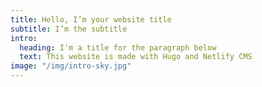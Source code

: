 ```yaml
---
title: Hello, I’m your website title
subtitle: I’m the subtitle
intro:
  heading: I'm a title for the paragraph below
  text: This website is made with Hugo and Netlify CMS
image: "/img/intro-sky.jpg"
---
```


